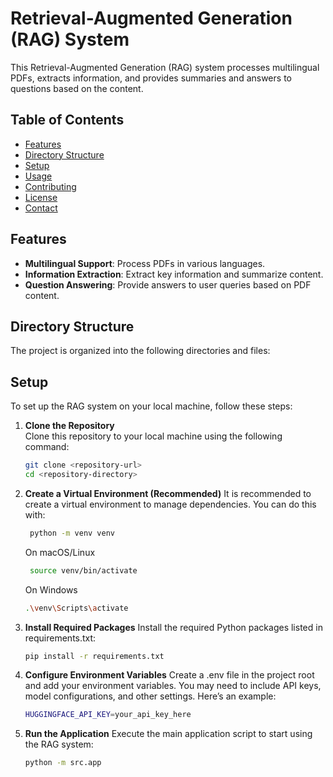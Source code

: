 # Retrieval-Augmented Generation (RAG) System

This Retrieval-Augmented Generation (RAG) system processes multilingual PDFs, extracts information, and provides summaries and answers to questions based on the content.

## Table of Contents

- [Features](#features)
- [Directory Structure](#directory-structure)
- [Setup](#setup)
- [Usage](#usage)
- [Contributing](#contributing)
- [License](#license)
- [Contact](#contact)

## Features

- **Multilingual Support**: Process PDFs in various languages.
- **Information Extraction**: Extract key information and summarize content.
- **Question Answering**: Provide answers to user queries based on PDF content.

## Directory Structure

The project is organized into the following directories and files:

## Setup

To set up the RAG system on your local machine, follow these steps:

1. **Clone the Repository**  
   Clone this repository to your local machine using the following command:
   ```bash
   git clone <repository-url>
   cd <repository-directory>
   ```
2. **Create a Virtual Environment (Recommended)**
   It is recommended to create a virtual environment to manage dependencies. You can do this with:

   ```bash
    python -m venv venv
   ```

   On macOS/Linux

   ```bash
    source venv/bin/activate
   ```

   On Windows

   ```bash
   .\venv\Scripts\activate
   ```

3. **Install Required Packages**
   Install the required Python packages listed in requirements.txt:
   ```bash
   pip install -r requirements.txt
   ```
4. **Configure Environment Variables**
   Create a .env file in the project root and add your environment variables. You may need to include API keys, model configurations, and other settings. Here’s an example:

   ```bash
   HUGGINGFACE_API_KEY=your_api_key_here
   ```

5. **Run the Application**
   Execute the main application script to start using the RAG system:
   ```bash
   python -m src.app
   ```
